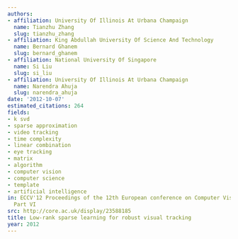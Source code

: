 ```yaml
---
authors:
- affiliation: University Of Illinois At Urbana Champaign
  name: Tianzhu Zhang
  slug: tianzhu_zhang
- affiliation: King Abdullah University Of Science And Technology
  name: Bernard Ghanem
  slug: bernard_ghanem
- affiliation: National University Of Singapore
  name: Si Liu
  slug: si_liu
- affiliation: University Of Illinois At Urbana Champaign
  name: Narendra Ahuja
  slug: narendra_ahuja
date: '2012-10-07'
estimated_citations: 264
fields:
- k svd
- sparse approximation
- video tracking
- time complexity
- linear combination
- eye tracking
- matrix
- algorithm
- computer vision
- computer science
- template
- artificial intelligence
in: ECCV'12 Proceedings of the 12th European conference on Computer Vision - Volume
  Part VI
src: http://core.ac.uk/display/23588185
title: Low-rank sparse learning for robust visual tracking
year: 2012
---
```


